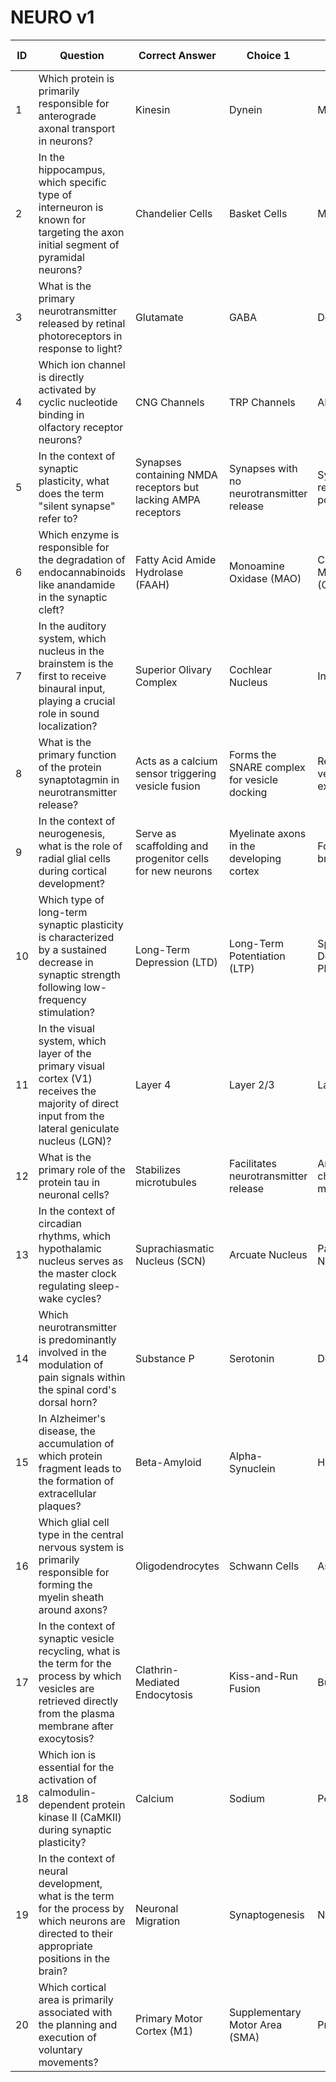 # NEURO v1

| ID   | Question                                                                 | Correct Answer                | Choice 1              | Choice 2            | Choice 3            | Difficulty | Knowledge Category | Topic Focus             |
|------|-------------------------------------------------------------------------|-------------------------------|-----------------------|---------------------|---------------------|------------|---------------------|-------------------------|
| 1    | Which protein is primarily responsible for anterograde axonal transport in neurons? | Kinesin                       | Dynein                | Myosin              | Actin               | 3          | Neuroscience        | Cellular Neuroscience   |
| 2    | In the hippocampus, which specific type of interneuron is known for targeting the axon initial segment of pyramidal neurons? | Chandelier Cells              | Basket Cells          | Martinotti Cells    | Double Bouquet Cells | 3          | Neuroscience        | Neuroanatomy            |
| 3    | What is the primary neurotransmitter released by retinal photoreceptors in response to light? | Glutamate                     | GABA                  | Dopamine            | Acetylcholine       | 3          | Neuroscience        | Sensory Neuroscience    |
| 4    | Which ion channel is directly activated by cyclic nucleotide binding in olfactory receptor neurons? | CNG Channels                  | TRP Channels          | AMPA Receptors      | NMDA Receptors      | 3          | Neuroscience        | Molecular Neuroscience  |
| 5    | In the context of synaptic plasticity, what does the term "silent synapse" refer to? | Synapses containing NMDA receptors but lacking AMPA receptors | Synapses with no neurotransmitter release | Synapses with reduced vesicle pools | Synapses with only inhibitory neurotransmission | 3 | Neuroscience | Synaptic Physiology |
| 6    | Which enzyme is responsible for the degradation of endocannabinoids like anandamide in the synaptic cleft? | Fatty Acid Amide Hydrolase (FAAH) | Monoamine Oxidase (MAO) | Catechol-O-Methyltransferase (COMT) | Acetylcholinesterase (AChE) | 3 | Neuroscience | Neurochemistry |
| 7    | In the auditory system, which nucleus in the brainstem is the first to receive binaural input, playing a crucial role in sound localization? | Superior Olivary Complex      | Cochlear Nucleus      | Inferior Colliculus | Medial Geniculate Nucleus | 3 | Neuroscience | Auditory Neuroscience |
| 8    | What is the primary function of the protein synaptotagmin in neurotransmitter release? | Acts as a calcium sensor triggering vesicle fusion | Forms the SNARE complex for vesicle docking | Recycles synaptic vesicles after exocytosis | Anchors vesicles to the cytoskeleton | 3 | Neuroscience | Synaptic Transmission |
| 9    | In the context of neurogenesis, what is the role of radial glial cells during cortical development? | Serve as scaffolding and progenitor cells for new neurons | Myelinate axons in the developing cortex | Form the blood-brain barrier | Act as immune cells clearing debris | 3 | Neuroscience | Developmental Neuroscience |
| 10   | Which type of long-term synaptic plasticity is characterized by a sustained decrease in synaptic strength following low-frequency stimulation? | Long-Term Depression (LTD)    | Long-Term Potentiation (LTP) | Spike-Timing-Dependent Plasticity (STDP) | Synaptic Scaling      | 3          | Neuroscience        | Neuroplasticity         |
| 11   | In the visual system, which layer of the primary visual cortex (V1) receives the majority of direct input from the lateral geniculate nucleus (LGN)? | Layer 4                       | Layer 2/3              | Layer 5             | Layer 6              | 3          | Neuroscience        | Visual Neuroscience     |
| 12   | What is the primary role of the protein tau in neuronal cells?           | Stabilizes microtubules       | Facilitates neurotransmitter release | Anchors ion channels in the membrane | Transports organelles along actin filaments | 3 | Neuroscience | Neurodegenerative Diseases |
| 13   | In the context of circadian rhythms, which hypothalamic nucleus serves as the master clock regulating sleep-wake cycles? | Suprachiasmatic Nucleus (SCN) | Arcuate Nucleus       | Paraventricular Nucleus | Lateral Hypothalamic Area | 3 | Neuroscience | Chronobiology |
| 14   | Which neurotransmitter is predominantly involved in the modulation of pain signals within the spinal cord's dorsal horn? | Substance P                   | Serotonin             | Dopamine            | Acetylcholine        | 3          | Neuroscience        | Pain Neuroscience       |
| 15   | In Alzheimer's disease, the accumulation of which protein fragment leads to the formation of extracellular plaques? | Beta-Amyloid                  | Alpha-Synuclein       | Huntingtin          | Prion Protein        | 3          | Neuroscience        | Neurodegenerative Diseases |
| 16   | Which glial cell type in the central nervous system is primarily responsible for forming the myelin sheath around axons? | Oligodendrocytes              | Schwann Cells         | Astrocytes          | Microglia            | 3          | Neuroscience        | Glial Biology           |
| 17   | In the context of synaptic vesicle recycling, what is the term for the process by which vesicles are retrieved directly from the plasma membrane after exocytosis? | Clathrin-Mediated Endocytosis | Kiss-and-Run Fusion   | Bulk Endocytosis    | Transcytosis         | 3          | Neuroscience        | Cellular Neuroscience   |
| 18   | Which ion is essential for the activation of calmodulin-dependent protein kinase II (CaMKII) during synaptic plasticity? | Calcium                       | Sodium                | Potassium           | Magnesium            | 3          | Neuroscience        | Molecular Neuroscience  |
| 19   | In the context of neural development, what is the term for the process by which neurons are directed to their appropriate positions in the brain? | Neuronal Migration            | Synaptogenesis        | Neurogenesis        | Apoptosis            | 3          | Neuroscience        | Developmental Neuroscience |
| 20   | Which cortical area is primarily associated with the planning and execution of voluntary movements? | Primary Motor Cortex (M1)     | Supplementary Motor Area (SMA) | Premotor Cortex      | Posterior Parietal Cortex | 3 | Neuroscience | Motor Neuroscience |